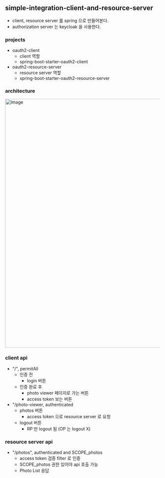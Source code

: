 ## simple-integration-client-and-resource-server
- client, resource server 를 spring 으로 만들어본다.
- authorization server 는 keycloak 을 사용한다.

### projects
- oauth2-client
  - client 역할 
  - spring-boot-starter-oauth2-client
- oauth2-resource-server
  - resource server 역할
  - spring-boot-starter-oauth2-resource-server

### architecture
<img width="811" alt="Image" src="https://github.com/user-attachments/assets/33e2bd29-557c-486b-9dfa-94a26c011c16" />


### client api
- "/", permitAll
  - 인증 전
    - login 버튼
  - 인증 완료 후
    - photo viewer 페이지로 가는 버튼
    - access token 보는 버튼
- "/photo-viewer, authenticated
  - photos 버튼
    - access token 으로 resource server 로 요청
  - logout 버튼
    - RP 만 logout 됨 (OP 는 logout X) 

### resource server api
- "/photos", authenticated and SCOPE_photos
  - access token 검증 filter 로 인증
  - SCOPE_photos 권한 있어야 api 호출 가능
  - Photo List 응답

